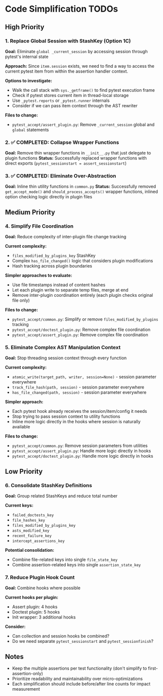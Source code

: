 # Code Simplification TODOs

## High Priority

### 1. Replace Global Session with StashKey (Option 1C)
**Goal:** Eliminate `global _current_session` by accessing session through pytest's internal state

**Approach:** Since `item.session` exists, we need to find a way to access the current pytest item from within the assertion handler context.

**Options to investigate:**
- Walk the call stack with `sys._getframe()` to find pytest execution frame
- Check if pytest stores current item in thread-local storage
- Use `_pytest.reports` or `_pytest.runner` internals
- Consider if we can pass item context through the AST rewriter

**Files to change:**
- `pytest_accept/assert_plugin.py`: Remove `_current_session` global and `global` statements

### 2. ✅ COMPLETED: Collapse Wrapper Functions 
**Goal:** Remove thin wrapper functions in `__init__.py` that just delegate to plugin functions
**Status:** Successfully replaced wrapper functions with direct exports (`pytest_sessionstart = assert_sessionstart`)

### 3. ✅ COMPLETED: Eliminate Over-Abstraction 
**Goal:** Inline thin utility functions in `common.py`
**Status:** Successfully removed `get_accept_mode()` and `should_process_accepts()` wrapper functions, inlined option checking logic directly in plugin files

## Medium Priority

### 4. Simplify File Coordination
**Goal:** Reduce complexity of inter-plugin file change tracking

**Current complexity:**
- `files_modified_by_plugins_key` StashKey
- Complex `has_file_changed()` logic that considers plugin modifications
- Hash tracking across plugin boundaries

**Simpler approaches to evaluate:**
- Use file timestamps instead of content hashes
- Let each plugin write to separate temp files, merge at end
- Remove inter-plugin coordination entirely (each plugin checks original file only)

**Files to change:**
- `pytest_accept/common.py`: Simplify or remove `files_modified_by_plugins` tracking
- `pytest_accept/doctest_plugin.py`: Remove complex file coordination
- `pytest_accept/assert_plugin.py`: Remove complex file coordination

### 5. Eliminate Complex AST Manipulation Context
**Goal:** Stop threading session context through every function

**Current complexity:**
- `atomic_write(target_path, writer, session=None)` - session parameter everywhere
- `track_file_hash(path, session)` - session parameter everywhere  
- `has_file_changed(path, session)` - session parameter everywhere

**Simpler approach:**
- Each pytest hook already receives the session/item/config it needs
- Stop trying to pass session context to utility functions
- Inline more logic directly in the hooks where session is naturally available

**Files to change:**
- `pytest_accept/common.py`: Remove session parameters from utilities
- `pytest_accept/assert_plugin.py`: Handle more logic directly in hooks
- `pytest_accept/doctest_plugin.py`: Handle more logic directly in hooks

## Low Priority

### 6. Consolidate StashKey Definitions
**Goal:** Group related StashKeys and reduce total number

**Current keys:**
- `failed_doctests_key`
- `file_hashes_key` 
- `files_modified_by_plugins_key`
- `asts_modified_key`
- `recent_failure_key`
- `intercept_assertions_key`

**Potential consolidation:**
- Combine file-related keys into single `file_state_key`
- Combine assertion-related keys into single `assertion_state_key`

### 7. Reduce Plugin Hook Count
**Goal:** Combine hooks where possible

**Current hooks per plugin:**
- Assert plugin: 4 hooks
- Doctest plugin: 5 hooks  
- Init wrapper: 3 additional hooks

**Consider:**
- Can collection and session hooks be combined?
- Do we need separate `pytest_sessionstart` and `pytest_sessionfinish`?

## Notes

- Keep the multiple assertions per test functionality (don't simplify to first-assertion-only)
- Prioritize readability and maintainability over micro-optimizations
- Each simplification should include before/after line counts for impact measurement